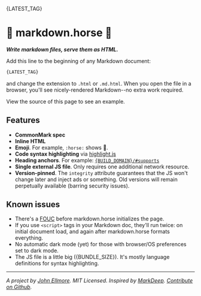 {LATEST_TAG}

# :horse: markdown.horse :horse:

**_Write markdown files, serve them as HTML._**

Add this line to the beginning of any Markdown document:

```html
{LATEST_TAG}
```

and change the extension to `.html` or `.md.html`. When you open the file in a browser, you'll see nicely-rendered Markdown--no extra work required.

View the source of this page to see an example.

## Features

- **CommonMark spec**
- **Inline HTML**
- **Emoji**. For example, `:horse:` shows :horse:.
- **Code syntax highlighting** via [highlight.js](https://www.npmjs.com/package/highlight.js)
- **Heading anchors**. For example: [`{BUILD_DOMAIN}/#supports`](//{BUILD_DOMAIN}/#features)
- **Single external JS file**. Only requires one additional network resource.
- **Version-pinned**. The `integrity` attribute guarantees that the JS won't change later and inject ads or something. Old versions will remain perpetually available (barring security issues).

## Known issues

- There's a [FOUC](https://en.wikipedia.org/wiki/Flash_of_unstyled_content) before markdown.horse initializes the page.
- If you use `<script>` tags in your Markdown doc, they'll run twice: on initial document load, and again after markdown.horse formats everything.
- No automatic dark mode (yet) for those with browser/OS preferences set to dark mode.
- The JS file is a little big ({BUNDLE_SIZE}). It's mostly language definitions for syntax highlighting.

---

_A project by [John Ellmore](https://johnellmore.com). MIT Licensed. Inspired by [MarkDeep](https://casual-effects.com/markdeep/). [Contribute on Github](https://github.com/johnellmore/markdownhorse)._

